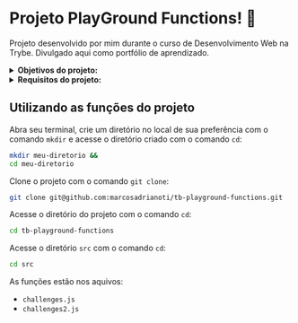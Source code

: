 # Projeto PlayGround Functions! :circus_tent:
Projeto desenvolvido por mim durante o curso de Desenvolvimento Web na Trybe. Divulgado aqui como portfólio de aprendizado.

<details>
<summary><strong> Objetivos do projeto:</strong></summary>

  * Implementar o código de funções que resolvem problemas com respostas pré-determinadas
  * Verificar se eu era capaz de:
      * Aplicar a lógica de programação para analisar cada problema e resposta esperada;
      * Utilizar os conhecimentos básicos do JavaScript.
</details>
<details>
<summary><strong> Requisitos do projeto:</strong></summary>

  * Criar uma função usando o operador &&
  * Criar uma função que calcula a área de um triângulo
  * Criar uma função que divida uma frase
  * Criar uma função que use concatenação de strings
  * Criar uma função que calcula a quantidade de pontos em um campeonato de futebol
  * Criar uma função que calcula o número de repetições do maior número
  * Criar uma função de Caça ao Rato
  * Criar uma função FizzBuzz
  * Criar uma função que Codifique e Decodifique
  * Criar uma função de Lista de Tecnologias
  * Requisitos Bônus
    * Criar uma função de número de telefone
    * Criar uma função que teste a condição de existência de um triângulo
    * Criar uma função de boas vindas ao Bar da Trybe!
</details>
  
## Utilizando as funções do projeto

Abra seu terminal, crie um diretório no local de sua preferência com o comando `mkdir` e acesse o diretório criado com o comando `cd`:

```bash
mkdir meu-diretorio &&
cd meu-diretorio
```

Clone o projeto com o comando `git clone`:

```bash
git clone git@github.com:marcosadrianoti/tb-playground-functions.git
```

Acesse o diretório do projeto com o comando `cd`:

```bash
cd tb-playground-functions
```

Acesse o diretório `src` com o comando `cd`:

```bash
cd src
```

As funções estão nos aquivos:

* `challenges.js`
* `challenges2.js`
